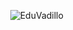 &nbsp;&nbsp;&nbsp;&nbsp;&nbsp;&nbsp;&nbsp;&nbsp;&nbsp;&nbsp;&nbsp;&nbsp;&nbsp;&nbsp;&nbsp;&nbsp;&nbsp;&nbsp;&nbsp;&nbsp; ![EduVadillo](/readmegood.gif)
